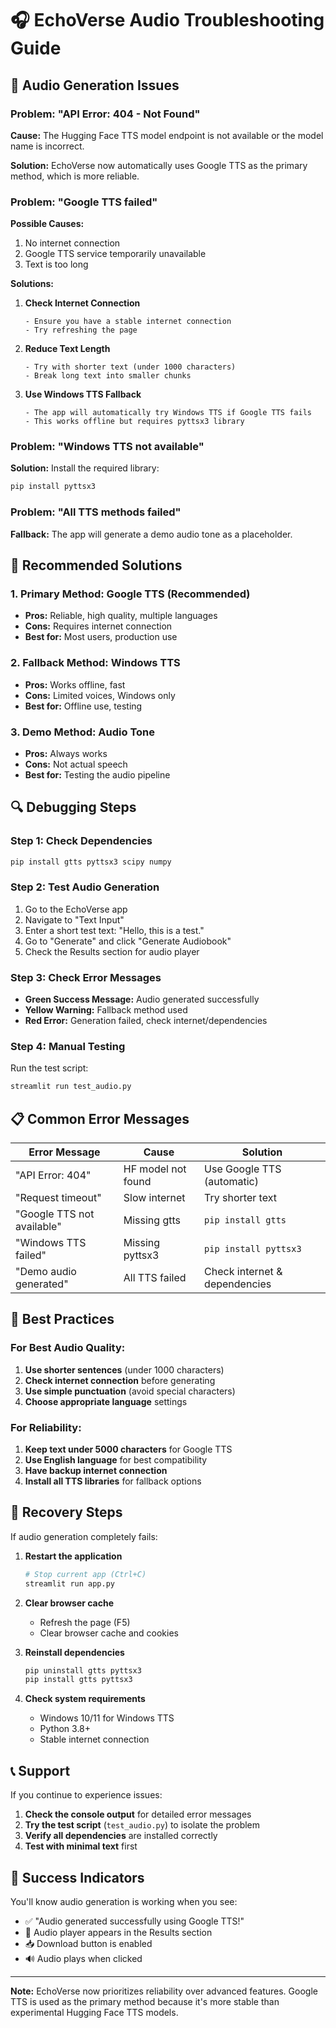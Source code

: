 # 🎧 EchoVerse Audio Troubleshooting Guide

## 🔧 Audio Generation Issues

### Problem: "API Error: 404 - Not Found"

**Cause:** The Hugging Face TTS model endpoint is not available or the model name is incorrect.

**Solution:** EchoVerse now automatically uses Google TTS as the primary method, which is more reliable.

### Problem: "Google TTS failed"

**Possible Causes:**
1. No internet connection
2. Google TTS service temporarily unavailable
3. Text is too long

**Solutions:**
1. **Check Internet Connection**
   ```
   - Ensure you have a stable internet connection
   - Try refreshing the page
   ```

2. **Reduce Text Length**
   ```
   - Try with shorter text (under 1000 characters)
   - Break long text into smaller chunks
   ```

3. **Use Windows TTS Fallback**
   ```
   - The app will automatically try Windows TTS if Google TTS fails
   - This works offline but requires pyttsx3 library
   ```

### Problem: "Windows TTS not available"

**Solution:** Install the required library:
```bash
pip install pyttsx3
```

### Problem: "All TTS methods failed"

**Fallback:** The app will generate a demo audio tone as a placeholder.

## 🚀 Recommended Solutions

### 1. **Primary Method: Google TTS (Recommended)**
- **Pros:** Reliable, high quality, multiple languages
- **Cons:** Requires internet connection
- **Best for:** Most users, production use

### 2. **Fallback Method: Windows TTS**
- **Pros:** Works offline, fast
- **Cons:** Limited voices, Windows only
- **Best for:** Offline use, testing

### 3. **Demo Method: Audio Tone**
- **Pros:** Always works
- **Cons:** Not actual speech
- **Best for:** Testing the audio pipeline

## 🔍 Debugging Steps

### Step 1: Check Dependencies
```bash
pip install gtts pyttsx3 scipy numpy
```

### Step 2: Test Audio Generation
1. Go to the EchoVerse app
2. Navigate to "Text Input"
3. Enter a short test text: "Hello, this is a test."
4. Go to "Generate" and click "Generate Audiobook"
5. Check the Results section for audio player

### Step 3: Check Error Messages
- **Green Success Message:** Audio generated successfully
- **Yellow Warning:** Fallback method used
- **Red Error:** Generation failed, check internet/dependencies

### Step 4: Manual Testing
Run the test script:
```bash
streamlit run test_audio.py
```

## 📋 Common Error Messages

| Error Message | Cause | Solution |
|---------------|-------|----------|
| "API Error: 404" | HF model not found | Use Google TTS (automatic) |
| "Request timeout" | Slow internet | Try shorter text |
| "Google TTS not available" | Missing gtts | `pip install gtts` |
| "Windows TTS failed" | Missing pyttsx3 | `pip install pyttsx3` |
| "Demo audio generated" | All TTS failed | Check internet & dependencies |

## 🎯 Best Practices

### For Best Audio Quality:
1. **Use shorter sentences** (under 1000 characters)
2. **Check internet connection** before generating
3. **Use simple punctuation** (avoid special characters)
4. **Choose appropriate language** settings

### For Reliability:
1. **Keep text under 5000 characters** for Google TTS
2. **Use English language** for best compatibility
3. **Have backup internet connection**
4. **Install all TTS libraries** for fallback options

## 🔄 Recovery Steps

If audio generation completely fails:

1. **Restart the application**
   ```bash
   # Stop current app (Ctrl+C)
   streamlit run app.py
   ```

2. **Clear browser cache**
   - Refresh the page (F5)
   - Clear browser cache and cookies

3. **Reinstall dependencies**
   ```bash
   pip uninstall gtts pyttsx3
   pip install gtts pyttsx3
   ```

4. **Check system requirements**
   - Windows 10/11 for Windows TTS
   - Python 3.8+ 
   - Stable internet connection

## 📞 Support

If you continue to experience issues:

1. **Check the console output** for detailed error messages
2. **Try the test script** (`test_audio.py`) to isolate the problem
3. **Verify all dependencies** are installed correctly
4. **Test with minimal text** first

## 🎉 Success Indicators

You'll know audio generation is working when you see:
- ✅ "Audio generated successfully using Google TTS!"
- 🎵 Audio player appears in the Results section
- 📥 Download button is enabled
- 🔊 Audio plays when clicked

---

**Note:** EchoVerse now prioritizes reliability over advanced features. Google TTS is used as the primary method because it's more stable than experimental Hugging Face TTS models.
